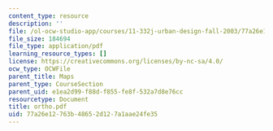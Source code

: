 ```yaml
---
content_type: resource
description: ''
file: /ol-ocw-studio-app/courses/11-332j-urban-design-fall-2003/77a26e12763b48652d127a1aae24fe35_ortho.pdf
file_size: 184694
file_type: application/pdf
learning_resource_types: []
license: https://creativecommons.org/licenses/by-nc-sa/4.0/
ocw_type: OCWFile
parent_title: Maps
parent_type: CourseSection
parent_uid: e1ea2d99-f88d-f855-fe8f-532a7d8e76cc
resourcetype: Document
title: ortho.pdf
uid: 77a26e12-763b-4865-2d12-7a1aae24fe35
---
```

